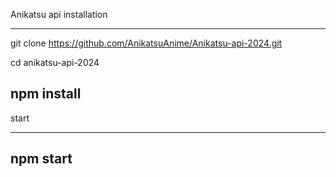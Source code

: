 Anikatsu api installation

---
git clone https://github.com/AnikatsuAnime/Anikatsu-api-2024.git

cd anikatsu-api-2024

npm install 
---

start

---
npm start
---

